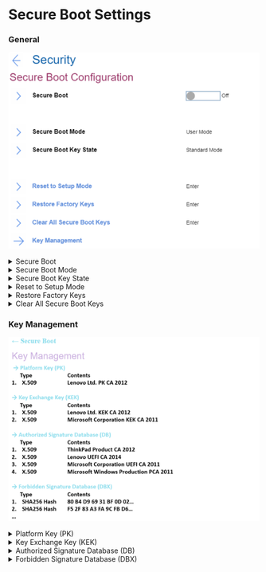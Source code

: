 # Secure Boot Settings #
### General ###
![](./img/secureboot.png)

<details><summary>Secure Boot</summary>
One of 2 possible options:

1.	On – prevent unauthorized operating systems from running at boot time. Default, if ‘OS Optimized Defaults’ has value ‘On’.
2.	Off – allow to run any operating systems at boot time. Default, if ‘OS Optimized Defaults’ has value ‘Off.

| WMI Setting name | Values | SVP Req'd | AMD/Intel |
|:---|:---|:---|:---|
| SecureBoot | Disable, Enable | No | Both |
</details>


<details><summary>Secure Boot Mode</summary>
Shows whether the platform is operating in one of 2 possible modes:

1.	Setup mode
2.	**User mode** - default.

</details>


<details><summary>Secure Boot Key State</summary>
Shows whether the secure boot mode is in one of two possible modes:

1.	Custom mode
2.	**Standard mode** - default.

</details>


<details><summary>Reset to Setup Mode</summary>
This option is used to clear the current Platform Key and put the system into setup mode. You can install your own Platform Key and customize the Secure Boot signature databases in setup mode.
The option requires additional confirmation.

**Note**. Secure Boot Mode will be set to Custom Mode.

</details>


<details><summary>Restore Factory Keys</summary>
This option is used to restore all keys and certificates in Secure Boot databases to factory defaults. Any customized Secure Boot settings will be erased, and the default Platform key will be re-established along with the original signature databases including certificate for Microsoft (R) Windows 10 (R).<br>
The option requires additional confirmation.

</details>


<details><summary>Clear All Secure Boot Keys</summary>
This option is used to clear all keys and certificates in Secure Boot databases. You can install your own keys and certificates after selecting this option.<br>
The option requires additional confirmation.

</details>


### Key Management ###
![](./img/securebootkeysmanagement.png)


<details><summary>Platform Key (PK)</summary>
The platform key establishes a trust relationship between the platform owner and the platform firmware. The platform owner enrolls the public half of the key into the platform firmware. The platform owner can later use the private half of the key to change platform ownership or to enroll a Key Exchange Key.

Standard Windows commands are supported. For more information please visit the official Microsoft web page: [Windows Secure Boot Key Creation and Management Guidance](https://docs.microsoft.com/en-us/windows-hardware/manufacture/desktop/windows-secure-boot-key-creation-and-management-guidance)

</details>


<details><summary>Key Exchange Key (KEK)</summary>
Key exchange keys establish a trust relationship between the operating system and the platform firmware. Each operating system (and potentially, each 3rd party application that needs to communicate with platform firmware) enrolls a public key into the platform firmware.

 Standard Windows commands are supported. For more information please visit the official Microsoft web page: [Windows Secure Boot Key Creation and Management Guidance](https://docs.microsoft.com/en-us/windows-hardware/manufacture/desktop/windows-secure-boot-key-creation-and-management-guidance)

</details>


<details><summary>Authorized Signature Database (DB)</summary>
Database keys shows the list of allowed certificates. System will check digital signatures of bootloaders using public keys in the DB. Only software or firmware which has a bootloader signed with a corresponding private key will be allowed to run. 

 Standard Windows commands are supported. For more information please visit the official Microsoft web page: [Windows Secure Boot Key Creation and Management Guidance](https://docs.microsoft.com/en-us/windows-hardware/manufacture/desktop/windows-secure-boot-key-creation-and-management-guidance)

</details>


<details><summary>Forbidden Signature Database (DBX)</summary>
Forbidden Signature Database shows not allowed certificates. System will block any software or firmware signed with a corresponding private key.

 Standard Windows commands are supported. For more information please visit the official Microsoft web page: [Windows Secure Boot Key Creation and Management Guidance](https://docs.microsoft.com/en-us/windows-hardware/manufacture/desktop/windows-secure-boot-key-creation-and-management-guidance)
</details>